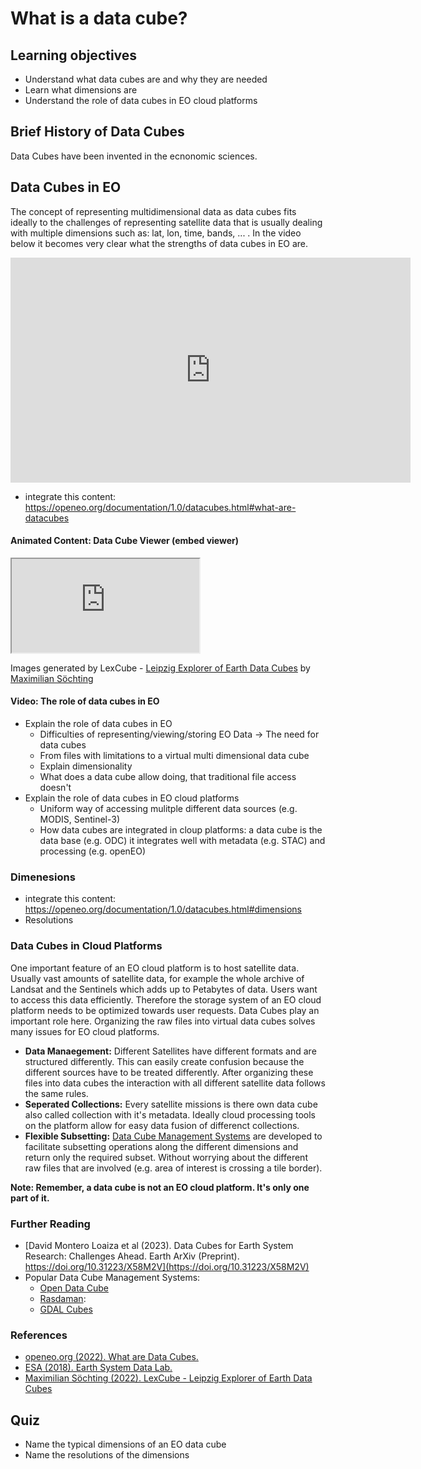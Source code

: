 # What is a data cube?

## Learning objectives
- Understand what data cubes are and why they are needed
- Learn what dimensions are
- Understand the role of data cubes in EO cloud platforms


## Brief History of Data Cubes
Data Cubes have been invented in the ecnonomic sciences. 


## Data Cubes in EO
The concept of representing multidimensional data as data cubes fits ideally to the challenges of representing satellite data that is usually dealing with multiple dimensions such as: lat, lon, time, bands, ... . In the video below it becomes very clear what the strengths of data cubes in EO are.

<iframe src="https://www.esa.int/content/view/embedjw/504327" width="640" height="360" frameborder="0"></iframe>


- integrate this content: https://openeo.org/documentation/1.0/datacubes.html#what-are-datacubes


#### Animated Content: Data Cube Viewer (embed viewer)
<iframe src="https://www.lexcube.org/?!esdc-2.1.1-high-res/air_temperature_2m/1472-1836/0-2156/2248-4408"></iframe>

Images generated by LexCube - [Leipzig Explorer of Earth Data Cubes](https://www.lexcube.org/) by [Maximilian Söchting](https://rsc4earth.de/authors/msoechting/)


#### Video: The role of data cubes in EO
- Explain the role of data cubes in EO
  - Difficulties of representing/viewing/storing EO Data -> The need for data cubes
  - From files with limitations to a virtual multi dimensional data cube
  - Explain dimensionality
  - What does a data cube allow doing, that traditional file access doesn't
- Explain the role of data cubes in EO cloud platforms
  - Uniform way of accessing mulitple different data sources (e.g. MODIS, Sentinel-3)
  - How data cubes are integrated in cloup platforms: a data cube is the data base (e.g. ODC) it integrates well with metadata (e.g. STAC) and processing (e.g. openEO)


### Dimenesions 
- integrate this content: https://openeo.org/documentation/1.0/datacubes.html#dimensions
- Resolutions

### Data Cubes in Cloud Platforms
One important feature of an EO cloud platform is to host satellite data. Usually vast amounts of satellite data, for example the whole archive of Landsat and the Sentinels which adds up to Petabytes of data. Users want to access this data efficiently. Therefore the storage system of an EO cloud platform needs to be optimized towards user requests. Data Cubes play an important role here. Organizing the raw files into virtual data cubes solves many issues for EO cloud platforms.

- **Data Manaegement:** Different Satellites have different formats and are structured differently. This can easily create confusion because the different sources have to be treated differently. After organizing these files into data cubes the interaction with all different satellite data follows the same rules. 
- **Seperated Collections:** Every satellite missions is there own data cube also called collection with it's metadata. Ideally cloud processing tools on the platform allow for easy data fusion of differenct collections.
- **Flexible Subsetting:** [Data Cube Management Systems](https://github.com/EO-College/cubes-and-clouds/blob/main/lectures/1.2_data_cube/1.2_data_cube.md#further-reading) are developed to facilitate subsetting operations along the different dimensions and return only the required subset. Without worrying about the different raw files that are involved (e.g. area of interest is crossing a tile border).

**Note: Remember, a data cube is not an EO cloud platform. It's only one part of it.**

### Further Reading
- [David Montero Loaiza et al (2023). Data Cubes for Earth System Research: Challenges Ahead. Earth ArXiv (Preprint). https://doi.org/10.31223/X58M2V](https://doi.org/10.31223/X58M2V) 
- Popular Data Cube Management Systems:
  - [Open Data Cube](https://www.opendatacube.org/)
  - [Rasdaman](https://www.rasdaman.com/): 
  - [GDAL Cubes](https://gdalcubes.github.io/)

### References
- [openeo.org (2022). What are Data Cubes.](https://openeo.org/documentation/1.0/datacubes.html#what-are-datacubes)
- [ESA (2018). Earth System Data Lab.](https://www.esa.int/ESA_Multimedia/Videos/2018/07/Earth_System_Data_Lab)
- [Maximilian Söchting (2022). LexCube - Leipzig Explorer of Earth Data Cubes](https://www.lexcube.org/)


## Quiz
- Name the typical dimensions of an EO data cube
- Name the resolutions of the dimensions



